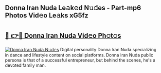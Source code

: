 ## Donna Iran Nuda Le𝚊k𝚎d N𝚞𝚍es - Part-mp6 Photos Vid𝚎o Le𝚊ks xG5fz

# <h2><a href="http://fbea864.evod.top/?m=Donna+Iran+Nuda">🔗 👉🔴 Donna Iran Nuda Vid𝚎o Ph𝚘t𝚘s</a></h2>

[![Donna Iran Nuda N𝚞d𝚎s](https://i.imgur.com/8V9OHl7.gif)](http://fbea864.evod.top/?m=Donna+Iran+Nuda)
Digital personality Donna Iran Nuda specializing in dance and lifestyle content on social platforms. Donna Iran Nuda public persona is that of a successful entrepreneur, but behind the scenes, he's a devoted family man. 
